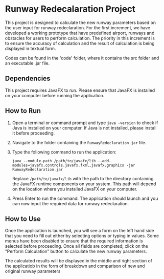 # Runway Redecalaration Project

This project is designed to calculate the new runway parameters based on the user input for runway redeclaration. For the first increment, we have developed a working prototype that have predefined airport, runways and obstacles for users to perform calculation. The priority in this increment is to ensure the accuracy of calculation and the result of calculation is being displayed in textual form. 

Codes can be found in the 'code' folder, where it contains the src folder and an executable .jar file.

## Dependencies

This project requires JavaFX to run. Please ensure that JavaFX is installed on your computer before running the application.

## How to Run

1. Open a terminal or command prompt and type `java -version` to check if Java is installed on your computer. If Java is not installed, please install it before proceeding.

2. Navigate to the folder containing the `RunwayRedeclaration.jar` file.

3. Type the following command to run the application:

   `java --module-path /path/to/javafx/lib --add-modules=javafx.controls,javafx.fxml,javafx.graphics -jar RunwayRedeclaration.jar`

   Replace `/path/to/javafx/lib` with the path to the directory containing the JavaFX runtime components on your system. This path will depend on the location where you installed JavaFX on your computer.

4. Press Enter to run the command. The application should launch and you can now input the required data for runway redeclaration.

## How to Use

Once the application is launched, you will see a form on the left hand side that you need to fill out either by selecting options or typing in values. Some menus have been disabled to ensure that the required information is selected before proceeding. Once all fields are completed, click on the "Perform Calculation" button to calculate the new runway parameters.

The calculated results will be displayed in the middle and right section of the applicatiob in the form of breakdown and comparison of new and original runway parameters
